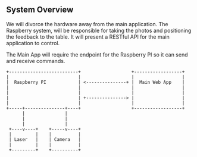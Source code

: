 ## System Overview

We will divorce the hardware away from the main application.   The Raspberry system, will be responsible for taking the photos and positioning the feedback to the table.   It will present a RESTful API for the main application to control.

The Main App will require the endpoint for the Raspberry PI so it can send and receive commands.

```
+--------------------------+                   +------------------+
|                          |                   |                  |
|  Raspberry PI            | <---------------+ |  Main Web App    |
|                          |                   |                  |
|                          |                   |                  |
|                          | +---------------> |                  |
|                          |                   |                  |
+-----+---------------+----+                   +------------------+
      |               |
      |               |
      |               |
 +----v----+    +-----v----+
 |         |    |          |
 | Laser   |    | Camera   |
 |         |    |          |
 +---------+    +----------+
```

